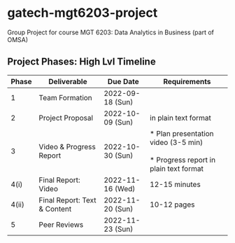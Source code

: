 # gatech-mgt6203-project
Group Project for course MGT 6203: Data Analytics in Business (part of OMSA)

## Project Phases: High Lvl Timeline

| Phase | Deliverable | Due Date | Requirements |
|-------|-------------|----------|-------------|
| 1 | Team Formation | 2022-09-18 (Sun) | |
| 2 | Project Proposal | 2022-10-09 (Sun) | in plain text format |
| 3 | Video & Progress Report | 2022-10-30 (Sun) | * Plan presentation video (3-5 min)<br><br>* Progress report in plain text format |
| 4(i) | Final Report: Video | 2022-11-16 (Wed) | 12-15 minutes |
| 4(ii) | Final Report: Text & Content | 2022-11-20 (Sun) | 10-12 pages |
| 5 | Peer Reviews | 2022-11-23 (Sun) | |

